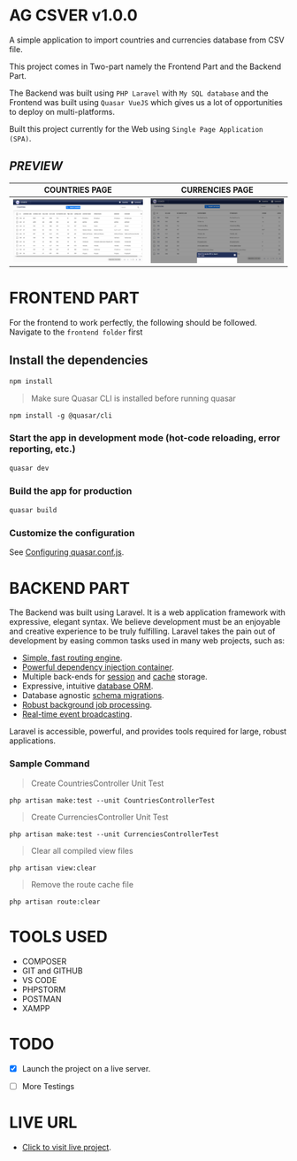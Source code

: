# AG CSVER  v1.0.0

A simple application to import countries and currencies database from CSV file. 

This project comes in Two-part namely the Frontend Part and the Backend Part.

The Backend was built using ```PHP Laravel``` with ```My SQL database``` and the Frontend was built using ```Quasar VueJS``` which gives us a lot of opportunities to deploy on multi-platforms.

Built this project currently for the Web using ```Single Page Application (SPA)```.



## ***PREVIEW***

| COUNTRIES PAGE | CURRENCIES PAGE |
|  ------------- | ------------- 
| ![Main Page](screenshot/a.png)| ![Main Page](screenshot/b.png)|



# FRONTEND PART
For the frontend to work perfectly, the following should be followed. Navigate to the ```frontend folder```
 first


## Install the dependencies
```bash
npm install
```


>Make sure  Quasar CLI is installed before running quasar

```
npm install -g @quasar/cli 
```


### Start the app in development mode (hot-code reloading, error reporting, etc.)
```bash
quasar dev
```


### Build the app for production
```bash
quasar build
```




### Customize the configuration
See [Configuring quasar.conf.js](https://quasar.dev/quasar-cli/quasar-conf-js).




# BACKEND PART
The Backend was built using Laravel. It is a web application framework with expressive, elegant syntax. We believe development must be an enjoyable and creative experience to be truly fulfilling. Laravel takes the pain out of development by easing common tasks used in many web projects, such as:

- [Simple, fast routing engine](https://laravel.com/docs/routing).
- [Powerful dependency injection container](https://laravel.com/docs/container).
- Multiple back-ends for [session](https://laravel.com/docs/session) and [cache](https://laravel.com/docs/cache) storage.
- Expressive, intuitive [database ORM](https://laravel.com/docs/eloquent).
- Database agnostic [schema migrations](https://laravel.com/docs/migrations).
- [Robust background job processing](https://laravel.com/docs/queues).
- [Real-time event broadcasting](https://laravel.com/docs/broadcasting).

Laravel is accessible, powerful, and provides tools required for large, robust applications.



### Sample  Command



> Create CountriesController Unit Test
````
php artisan make:test --unit CountriesControllerTest
````


> Create CurrenciesController Unit Test
````
php artisan make:test --unit CurrenciesControllerTest
````


>  Clear all compiled view files
````
php artisan view:clear
````

>  Remove the route cache file
````
php artisan route:clear
````



# TOOLS USED
- COMPOSER
- GIT and GITHUB
- VS CODE 
- PHPSTORM
- POSTMAN
- XAMPP







# TODO

- [x] Launch the project on a live server.


- [ ] More Testings






# LIVE URL 
- [Click to visit live project](https://test.tanacom.io).











